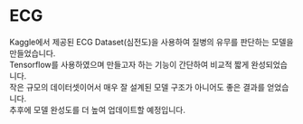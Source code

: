 # ECG
Kaggle에서 제공된 ECG Dataset(심전도)을 사용하여 질병의 유무를 판단하는 모델을 만들었습니다.  
Tensorflow를 사용하였으며 만들고자 하는 기능이 간단하여 비교적 짧게 완성되었습니다.  
작은 규모의 데이터셋이어서 매우 잘 설계된 모델 구조가 아니어도 좋은 결과를 얻었습니다.  
추후에 모델 완성도를 더 높여 업데이트할 예정입니다.   
